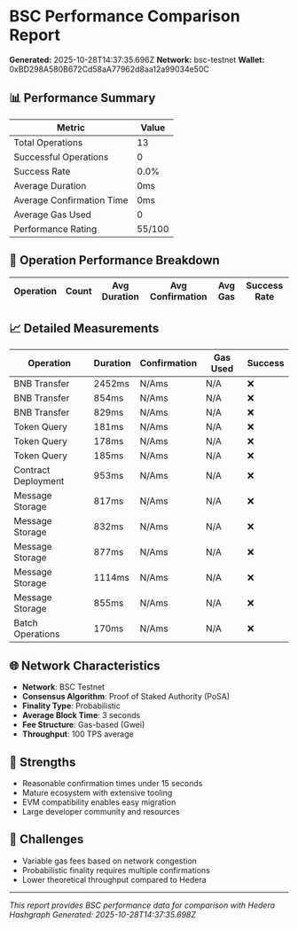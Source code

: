# BSC Performance Comparison Report

**Generated:** 2025-10-28T14:37:35.696Z
**Network:** bsc-testnet
**Wallet:** 0xBD298A580B672Cd58aA77962d8aa12a99034e50C

## 📊 Performance Summary

| Metric | Value |
|--------|-------|
| Total Operations | 13 |
| Successful Operations | 0 |
| Success Rate | 0.0% |
| Average Duration | 0ms |
| Average Confirmation Time | 0ms |
| Average Gas Used | 0 |
| Performance Rating | 55/100 |

## 🔧 Operation Performance Breakdown

| Operation | Count | Avg Duration | Avg Confirmation | Avg Gas | Success Rate |
|-----------|-------|--------------|------------------|---------|-------------|

## 📈 Detailed Measurements

| Operation | Duration | Confirmation | Gas Used | Success |
|-----------|----------|--------------|----------|----------|
| BNB Transfer | 2452ms | N/Ams | N/A | ❌ |
| BNB Transfer | 854ms | N/Ams | N/A | ❌ |
| BNB Transfer | 829ms | N/Ams | N/A | ❌ |
| Token Query | 181ms | N/Ams | N/A | ❌ |
| Token Query | 178ms | N/Ams | N/A | ❌ |
| Token Query | 185ms | N/Ams | N/A | ❌ |
| Contract Deployment | 953ms | N/Ams | N/A | ❌ |
| Message Storage | 817ms | N/Ams | N/A | ❌ |
| Message Storage | 832ms | N/Ams | N/A | ❌ |
| Message Storage | 877ms | N/Ams | N/A | ❌ |
| Message Storage | 1114ms | N/Ams | N/A | ❌ |
| Message Storage | 855ms | N/Ams | N/A | ❌ |
| Batch Operations | 170ms | N/Ams | N/A | ❌ |

## 🌐 Network Characteristics

- **Network**: BSC Testnet
- **Consensus Algorithm**: Proof of Staked Authority (PoSA)
- **Finality Type**: Probabilistic
- **Average Block Time**: 3 seconds
- **Fee Structure**: Gas-based (Gwei)
- **Throughput**: 100 TPS average

## 💪 Strengths

- Reasonable confirmation times under 15 seconds
- Mature ecosystem with extensive tooling
- EVM compatibility enables easy migration
- Large developer community and resources

## 🔧 Challenges

- Variable gas fees based on network congestion
- Probabilistic finality requires multiple confirmations
- Lower theoretical throughput compared to Hedera

---

*This report provides BSC performance data for comparison with Hedera Hashgraph*
*Generated: 2025-10-28T14:37:35.698Z*
